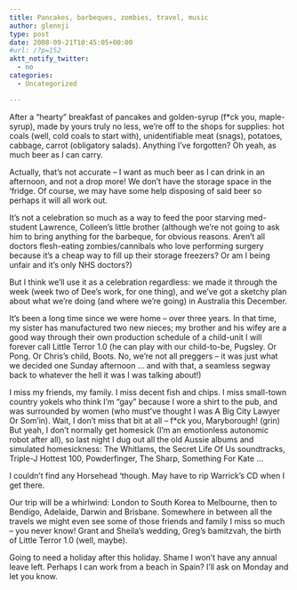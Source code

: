 ```yaml
---
title: Pancakes, barbeques, zombies, travel, music
author: glennji
type: post
date: 2008-09-21T10:45:05+00:00
#url: /?p=152
aktt_notify_twitter:
  - no
categories:
  - Uncategorized

---
```

After a &#8220;hearty&#8221; breakfast of pancakes and golden-syrup (f*ck you, maple-syrup), made by yours truly no less, we&#8217;re off to the shops for supplies: hot coals (well, cold coals to start with), unidentifiable meat (snags), potatoes, cabbage, carrot (obligatory salads). Anything I&#8217;ve forgotten? Oh yeah, as much beer as I can carry.
  
Actually, that&#8217;s not accurate &#8211; I want as much beer as I can drink in an afternoon, and not a drop more! We don&#8217;t have the storage space in the &#8216;fridge. Of course, we may have some help disposing of said beer so perhaps it will all work out.
  
It&#8217;s not a celebration so much as a way to feed the poor starving med-student Lawrence, Colleen&#8217;s little brother (although we&#8217;re not going to ask him to bring anything for the barbeque, for obvious reasons. Aren&#8217;t all doctors flesh-eating zombies/cannibals who love performing surgery because it&#8217;s a cheap way to fill up their storage freezers? Or am I being unfair and it&#8217;s only NHS doctors?)
  
But I think we&#8217;ll use it as a celebration regardless: we made it through the week (week two of Dee&#8217;s work, for one thing), and we&#8217;ve got a sketchy plan about what we&#8217;re doing (and where we&#8217;re going) in Australia this December.
  
It&#8217;s been a long time since we were home &#8211; over three years. In that time, my sister has manufactured two new nieces; my brother and his wifey are a good way through their own production schedule of a child-unit I will forever call Little Terror 1.0 (he can play with our child-to-be, Pugsley. Or Pong. Or Chris&#8217;s child, Boots. No, we&#8217;re not all preggers &#8211; it was just what we decided one Sunday afternoon &#8230; and with that, a seamless segway back to whatever the hell it was I was talking about!)
  
I miss my friends, my family. I miss decent fish and chips. I miss small-town country yokels who think I&#8217;m &#8220;gay&#8221; because I wore a shirt to the pub, and was surrounded by women (who must&#8217;ve thought I was A Big City Lawyer Or Som&#8217;in). Wait, I don&#8217;t miss that bit at all &#8211; f*ck you, Maryborough! (grin) But yeah, I don&#8217;t normally get homesick (I&#8217;m an emotionless autonomic robot after all), so last night I dug out all the old Aussie albums and simulated homesickness: The Whitlams, the Secret Life Of Us soundtracks, Triple-J Hottest 100, Powderfinger, The Sharp, Something For Kate &#8230;
  
I couldn&#8217;t find any Horsehead &#8216;though. May have to rip Warrick&#8217;s CD when I get there.
  
Our trip will be a whirlwind: London to South Korea to Melbourne, then to Bendigo, Adelaide, Darwin and Brisbane. Somewhere in between all the travels we might even see some of those friends and family I miss so much &#8211; you never know! Grant and Sheila&#8217;s wedding, Greg&#8217;s bamitzvah, the birth of Little Terror 1.0 (well, maybe).
  
Going to need a holiday after this holiday. Shame I won&#8217;t have any annual leave left. Perhaps I can work from a beach in Spain? I&#8217;ll ask on Monday and let you know.
